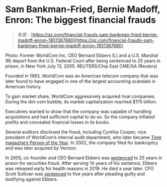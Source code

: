 <!--yml
category: 未分类
date: 2024-05-29 12:42:50
-->

# Sam Bankman-Fried, Bernie Madoff, Enron: The biggest financial frauds

> 来源：[https://qz.com/financial-frauds-sam-bankman-fried-bernie-madoff-enron-1851367680](https://qz.com/financial-frauds-sam-bankman-fried-bernie-madoff-enron-1851367680)

Photo: Former WorldCom Inc. CEO Bernard Ebbers (L) and a U.S. Marshal (R) depart from the U.S. Federal Court after being sentenced to 25 years in prison, in New York July 13, 2005\. REUTERS/Chip East CME/SA (Reuters)

Founded in 1983, WorldCom was an American telecom company that was later found to have engaged in one of the largest accounting scandals in American history.

To gain market share, WorldCom aggressively acquired rival companies. During the dot-com bubble, its market capitalization reached $175 billion.

Executives wanted to show that the company was capable of handling acquisitions and had sufficient capital to do so. So the company inflated profits and concealed financial losses in its books.

Several auditors disclosed the fraud, including Cynthia Cooper, vice president of WorldCom’s internal audit department, who later became [Time magazine’s Person of the Year](https://content.time.com/time/specials/packages/article/0,28804,1946375_1947772_1947759,00.html). In 2002, the company filed for bankruptcy and was later acquired by Verizon.

In 2005, co-founder and CEO Bernard Ebbers was [sentenced](https://harbert.auburn.edu/binaries/documents/center-for-ethical-organizational-cultures/cases/worldcom.pdf) to 25 years in prison for securities fraud. After serving 14 years of his sentence, Ebbers was released early for health reasons in 2019\. He died a year later. CFO Scott Sullivan was [sentenced](https://harbert.auburn.edu/binaries/documents/center-for-ethical-organizational-cultures/cases/worldcom.pdf) to five years after pleading guilty and testifying against Ebbers.